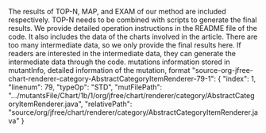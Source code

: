 The results of TOP-N, MAP, and EXAM of our method are included respectively. 
TOP-N needs to be combined with scripts to generate the final results. 
We provide detailed operation instructions in the README file of the code. 
It also includes the data of the charts involved in the article. 
There are too many intermediate data, so we only provide the final results here. If readers are interested in the intermediate data, they can generate the intermediate data through the code.
mutations information stored in mutantInfo, detailed information of the mutation, format
"source-org-jfree-chart-renderer-category-AbstractCategoryItemRenderer-79-1": {
"index": 1,
"linenum": 79,
"typeOp": "STD",
"mutFilePath": ".../mutantsFile/Chart/1b/1/org/jfree/chart/renderer/category/AbstractCategoryItemRenderer.java",
"relativePath": "source/org/jfree/chart/renderer/category/AbstractCategoryItemRenderer.java"
}
